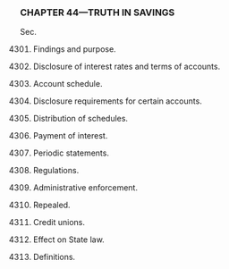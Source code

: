 ### **CHAPTER 44—TRUTH IN SAVINGS** ###

Sec.

4301. Findings and purpose.

4302. Disclosure of interest rates and terms of accounts.

4303. Account schedule.

4304. Disclosure requirements for certain accounts.

4305. Distribution of schedules.

4306. Payment of interest.

4307. Periodic statements.

4308. Regulations.

4309. Administrative enforcement.

4310. Repealed.

4311. Credit unions.

4312. Effect on State law.

4313. Definitions.